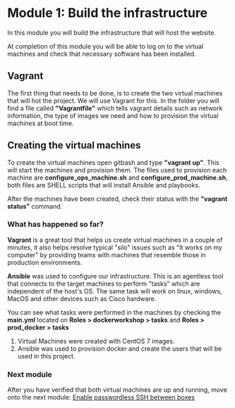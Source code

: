 # Module 1: Build the infrastructure

In this module you will build the infrastructure that will host the website.

At completion of this module you will be able to log on to the virtual machines and check that necessary software has been installed.

##  Vagrant
The first thing that needs to be done, is to create the two virtual machines that will hot the project. We will use Vagrant for this.
In the folder you will find a file called **"Vagrantfile"** which tells vagrant details such as network information, the type of images we need and how to provision the virtual machines at boot time.

## Creating the virtual machines

To create the virtual machines open gitbash and type **"vagrant up"**. This will start the machines and provision them.
The files used to provision each machine are **configure_ops_machine.sh** and **configure_prod_machine.sh**, both files are SHELL scripts that will install Ansible and playbooks.

After the machines have been created, check their status with the **"vagrant status"** command.

### What has happened so far?

**Vagrant** is a great tool that helps us create virtual machines in a couple of minutes, it also helps resolve typical "silo" issues such as "It works on my computer" by providing teams with machines that resemble those in production environments.

**Ansible** was used to configure our infrastructure. This is an agentless tool that connects to the target machines to perform "tasks" which are independent of the host's OS. The same task will work on linux, windows, MacOS and other devices such as Cisco hardware.

You can see what tasks were performed in the machines by checking the **main.yml** located on **Roles > dockerworkshop > tasks** and **Roles > prod_docker > tasks**


1. Virtual Machines were created with CentOS 7 images.
1. Ansible was used to provision docker and create the users that will be used in this project.

### Next module


After you have verified that both virtual machines are up and running, move onto the next module: [Enable passwordless SSH between boxes](../02_PasswordlessSSH)
